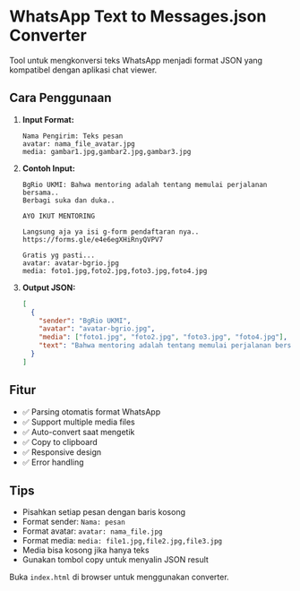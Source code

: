 # WhatsApp Text to Messages.json Converter

Tool untuk mengkonversi teks WhatsApp menjadi format JSON yang kompatibel dengan aplikasi chat viewer.

## Cara Penggunaan

1. **Input Format:**
   ```
   Nama Pengirim: Teks pesan
   avatar: nama_file_avatar.jpg
   media: gambar1.jpg,gambar2.jpg,gambar3.jpg
   ```

2. **Contoh Input:**
   ```
   BgRio UKMI: Bahwa mentoring adalah tentang memulai perjalanan bersama..
   Berbagi suka dan duka..
   
   AYO IKUT MENTORING
   
   Langsung aja ya isi g-form pendaftaran nya..
   https://forms.gle/e4e6egXHiRnyQVPV7
   
   Gratis yg pasti...
   avatar: avatar-bgrio.jpg
   media: foto1.jpg,foto2.jpg,foto3.jpg,foto4.jpg
   ```

3. **Output JSON:**
   ```json
   [
     {
       "sender": "BgRio UKMI",
       "avatar": "avatar-bgrio.jpg",
       "media": ["foto1.jpg", "foto2.jpg", "foto3.jpg", "foto4.jpg"],
       "text": "Bahwa mentoring adalah tentang memulai perjalanan bersama..\nBerbagi suka dan duka..\n\nAYO IKUT MENTORING\n\nLangsung aja ya isi g-form pendaftaran nya..\nhttps://forms.gle/e4e6egXHiRnyQVPV7\n\nGratis yg pasti..."
     }
   ]
   ```

## Fitur

- ✅ Parsing otomatis format WhatsApp
- ✅ Support multiple media files
- ✅ Auto-convert saat mengetik
- ✅ Copy to clipboard
- ✅ Responsive design
- ✅ Error handling

## Tips

- Pisahkan setiap pesan dengan baris kosong
- Format sender: `Nama: pesan`
- Format avatar: `avatar: nama_file.jpg`
- Format media: `media: file1.jpg,file2.jpg,file3.jpg`
- Media bisa kosong jika hanya teks
- Gunakan tombol copy untuk menyalin JSON result

Buka `index.html` di browser untuk menggunakan converter.